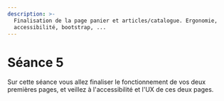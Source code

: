 ```yaml
---
description: >-
  Finalisation de la page panier et articles/catalogue. Ergonomie,
  accessibilité, bootstrap, ...
---
```


# Séance 5

Sur cette séance vous allez finaliser le fonctionnement de vos deux premières pages, et veillez à l'accessibilité et l'UX de ces deux pages.
